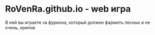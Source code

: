 # RoVenRa.github.io - web игра
В ней вы играете за фуриона, который должен фармить лесных и не очень, крипов
